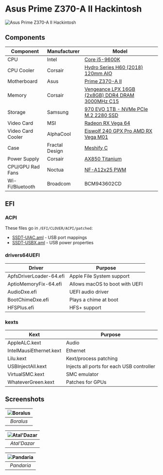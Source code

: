 # Asus Prime Z370-A II Hackintosh

![Asus Prime Z370-A II Hackintosh](https://github.com/phine-eredar/asus-z370-i-hackintosh/blob/master/fractal-meshify-c-hackintosh.jpg)

## Components

| Component         | Manufacturer   | Model
| ----------------- | ---------------| ---
| CPU               | Intel          | [Core i5-9600K](https://ark.intel.com/content/www/us/en/ark/products/134896/intel-core-i5-9600k-processor-9m-cache-up-to-4-60-ghz.html)
| CPU Cooler        | Corsair        | [Hydro Series H60 (2018) 120mm AIO](https://www.corsair.com/us/en/Categories/Products/Liquid-Cooling/Single-Radiator-Liquid-Coolers/Hydro-Series™-H60-%282018%29-120mm-Liquid-CPU-Cooler/p/CW-9060036-WW)
| Motherboard       | Asus           | [Prime Z370-A II](https://www.asus.com/us/Motherboards/PRIME-Z370-A-II/)
| Memory            | Corsair        | [Vengeance LPX 16GB (2x8GB) DDR4 DRAM 3000MHz C15](https://www.corsair.com/us/en/Categories/Products/Memory/vengeance-lpx-black/p/CMK16GX4M2B3000C15)
| Storage           | Samsung        | [970 EVO 1TB - NVMe PCIe M.2 2280 SSD](https://www.samsung.com/us/computing/memory-storage/solid-state-drives/ssd-970-evo-nvme-m-2-1tb-mz-v7e1t0bw/)
| Video Card        | MSI            | [Radeon RX Vega 64](https://www.msi.com/Graphics-card/Radeon-RX-Vega-64-8G)
| Video Card Cooler | AlphaCool      | [Eiswolf 240 GPX Pro AMD RX Vega M01](https://www.alphacool.com/shop/neue-produkte/22291/alphacool-eiswolf-120-gpx-pro-amd-rx-vega-m01-black)
| Case              | Fractal Design | [Meshify C](https://www.fractal-design.com/home/product/cases/meshify/meshify-c-bko)
| Power Supply      | Corsair        | [AX850 Titanium](https://www.corsair.com/us/en/Categories/Products/Power-Supply-Units/Power-Supply-Units-Advanced/AX-Series%E2%84%A2-80-PLUS-Titanium-Power-Supplies/p/CP-9020151-NA)
| CPU/GPU Rad Fans  | Noctua         | [NF-A12x25 PWM](https://noctua.at/en/nf-a12x25-pwm)
| Wi-Fi/Bluetooth   | Broadcom       | BCM943602CD

## EFI

### ACPI

These files go in `/EFI/CLOVER/ACPI/patched`:
* [SSDT-UIAC.aml](https://github.com/phine-eredar/asus-z370-a-ii-hackintosh/blob/master/EFI/CLOVER/ACPI/patched/SSDT-UIAC.aml?raw=true) - USB port mappings
* [SSDT-USBX.aml](https://github.com/phine-eredar/asus-z370-a-ii-hackintosh/blob/master/EFI/CLOVER/ACPI/patched/SSDT-USBX.aml?raw=true) - USB power properties

### drivers64UEFI

| Driver                               | Purpose
| ------------------------------------ | ---
| ApfsDriverLoader-64.efi              | Apple File System support
| AptioMemoryFix-64.efi                | Allows macOS to boot with UEFI
| AudioDxe.efi                         | UEFI audio driver
| BootChimeDxe.efi                     | Plays a chime at boot
| HFSPlus.efi                          | HFS+ support

### kexts

| Kext                                 | Purpose
| ------------------------------------ | ---
| AppleALC.kext                        | Audio
| IntelMausiEthernet.kext              | Ethernet
| Lilu.kext                            | Kext/process patching
| USBInjectAll.kext                    | Injects all ports for each USB controller
| VirtualSMC.kext                      | SMC emulator
| WhateverGreen.kext                   | Patches for GPUs

## Screenshots

| ![Boralus](https://github.com/phine-eredar/asus-z370-a-ii-hackintosh/blob/master/screenshots/boralus.png) |
|:--:| 
| *Boralus* |

| ![Atal'Dazar](https://github.com/phine-eredar/asus-z370-a-ii-hackintosh/blob/master/screenshots/ataldazar.png) |
|:--:| 
| *Atal'Dazar* |

| ![Pandaria](https://github.com/phine-eredar/asus-z370-a-ii-hackintosh/blob/master/screenshots/pandaria.png) |
|:--:| 
| *Pandaria* |
